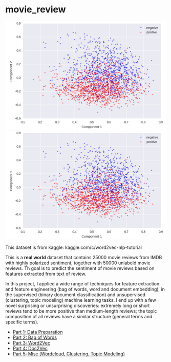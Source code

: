 # movie_review

![wordcloud](https://github.com/chao-ji/movie_review/blob/master/cluster.png)
![cluster](https://github.com/chao-ji/movie_review/blob/master/cluster.png)

This dataset is from kaggle: kaggle.com/c/word2vec-nlp-tutorial

This is a **real world** dataset that contains 25000 movie reviews from IMDB with highly polarized sentiment, together with 50000 unlabeld movie reviews. Th goal is to predict the sentiment of movie reviews based on features extracted from text of review.

In this project, I applied a wide range of techniques for feature extraction and feature engineering (bag of words, word and document embedding), in the supervised (binary document classification) and unsupervised (clustering, topic modeling) machine learning tasks. I end up with a few novel surprising or unsurprising discoveries: extremely long or short reviews tend to be more positive than medium-length reviews; the topic composition of all reviews have a similar structure (general terms and specific terms).  

* [Part 1: Data Preparation](https://github.com/chao-ji/movie_review/blob/master/Part%201%20Data%20Preparation.ipynb)
* [Part 2: Bag of Words](https://github.com/chao-ji/movie_review/blob/master/Part%202%20Bag%20of%20Words.ipynb)
* [Part 3: Word2Vec](https://github.com/chao-ji/movie_review/blob/master/Part%203%20Word2Vec.ipynb)
* [Part 4: Doc2Vec](https://github.com/chao-ji/movie_review/blob/master/Part%204%20Doc2Vec.ipynb)
* [Part 5: Misc (Wordcloud, Clustering, Topic Modeling)](https://github.com/chao-ji/movie_review/blob/master/Part%205%20Misc%20(Wordcloud%2C%20Clustering%2C%20Topic%20Modeling).ipynb)
